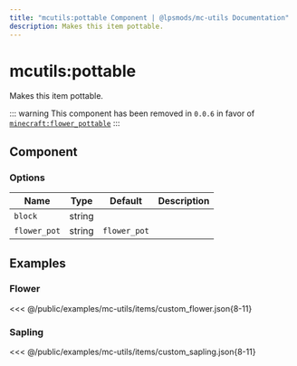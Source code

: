 ```yaml
---
title: "mcutils:pottable Component | @lpsmods/mc-utils Documentation"
description: Makes this item pottable.
---
```


# mcutils:pottable

Makes this item pottable.

::: warning
This component has been removed in `0.0.6` in favor of [`minecraft:flower_pottable`](https://learn.microsoft.com/en-us/minecraft/creator/reference/content/blockreference/examples/blockcomponents/minecraftblock_flower_pottable?view=minecraft-bedrock-experimental)
:::

## Component

### Options

| Name         | Type   | Default      | Description |
| ------------ | ------ | ------------ | ----------- |
| `block`      | string |              |             |
| `flower_pot` | string | `flower_pot` |             |

## Examples

### Flower

<<< @/public/examples/mc-utils/items/custom_flower.json{8-11}

### Sapling

<<< @/public/examples/mc-utils/items/custom_sapling.json{8-11}
